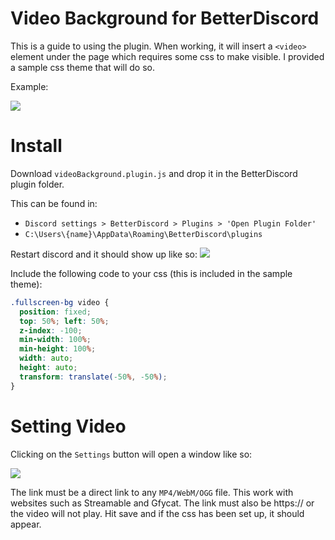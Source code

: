 # Video Background for BetterDiscord
This is a guide to using the plugin. When working, it will insert a `<video>` element under the page which requires some css to make visible. I provided a sample css theme that will do so.

Example: 

![](https://giant.gfycat.com/ClumsyGreenHookersealion.gif)

# Install
Download `videoBackground.plugin.js` and drop it in the BetterDiscord plugin folder. 

This can be found in:
+ `Discord settings > BetterDiscord > Plugins > 'Open Plugin Folder'`
+ `C:\Users\{name}\AppData\Roaming\BetterDiscord\plugins`

Restart discord and it should show up like so:
![](https://i.imgur.com/1wzj3HE.png)

Include the following code to your css (this is included in the sample theme):
```css
.fullscreen-bg video {
  position: fixed;
  top: 50%; left: 50%;
  z-index: -100;
  min-width: 100%;
  min-height: 100%;
  width: auto;
  height: auto;
  transform: translate(-50%, -50%);
}
```

# Setting Video
Clicking on the `Settings` button will open a window like so:

![](https://i.imgur.com/kWQK9za.png)

The link must be a direct link to any `MP4/WebM/OGG` file. This work with websites such as Streamable and Gfycat. The link must also be https:// or the video will not play. Hit save and if the css has been set up, it should appear.